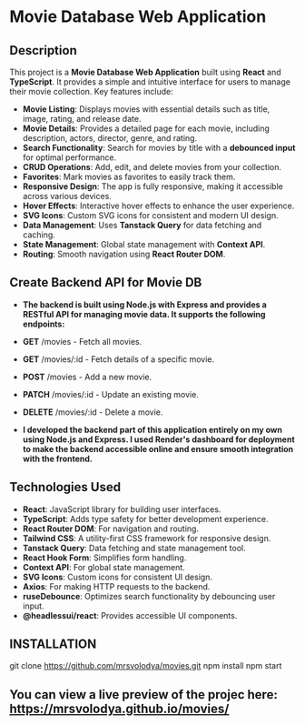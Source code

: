 # Movie Database Web Application

## Description

This project is a **Movie Database Web Application** built using **React** and **TypeScript**. It provides a simple and intuitive interface for users to manage their movie collection. Key features include:

- **Movie Listing**: Displays movies with essential details such as title, image, rating, and release date.
- **Movie Details**: Provides a detailed page for each movie, including description, actors, director, genre, and rating.
- **Search Functionality**: Search for movies by title with a **debounced input** for optimal performance.
- **CRUD Operations**: Add, edit, and delete movies from your collection.
- **Favorites**: Mark movies as favorites to easily track them.
- **Responsive Design**: The app is fully responsive, making it accessible across various devices.
- **Hover Effects**: Interactive hover effects to enhance the user experience.
- **SVG Icons**: Custom SVG icons for consistent and modern UI design.
- **Data Management**: Uses **Tanstack Query** for data fetching and caching.
- **State Management**: Global state management with **Context API**.
- **Routing**: Smooth navigation using **React Router DOM**.

## Create Backend API for Movie DB

- **The backend is built using Node.js with Express and provides a RESTful API for managing movie data. It supports the following endpoints:**

- **GET** /movies - Fetch all movies.
- **GET** /movies/:id - Fetch details of a specific movie.
- **POST** /movies - Add a new movie.
- **PATCH** /movies/:id - Update an existing movie.
- **DELETE** /movies/:id - Delete a movie.
- **I developed the backend part of this application entirely on my own using Node.js and Express. I used Render's dashboard for deployment to make the backend accessible online and ensure smooth integration with the frontend.**

## Technologies Used

- **React**: JavaScript library for building user interfaces.
- **TypeScript**: Adds type safety for better development experience.
- **React Router DOM**: For navigation and routing.
- **Tailwind CSS**: A utility-first CSS framework for responsive design.
- **Tanstack Query**: Data fetching and state management tool.
- **React Hook Form**: Simplifies form handling.
- **Context API**: For global state management.
- **SVG Icons**: Custom icons for consistent UI design.
- **Axios**: For making HTTP requests to the backend.
- **ruseDebounce**: Optimizes search functionality by debouncing user input.
- **@headlessui/react**: Provides accessible UI components.

## INSTALLATION

git clone https://github.com/mrsvolodya/movies.git
npm install
npm start

## You can view a live preview of the projec here: https://mrsvolodya.github.io/movies/
